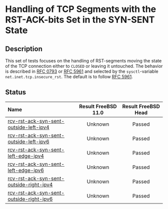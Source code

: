 # Handling of TCP Segments with the RST-ACK-bits Set in the SYN-SENT State

## Description
This set of tests focuses on the handling of RST-segments moving the state of the TCP connection
either to `CLOSED` or leaving it untouched.
The behavior is described in [RFC 0793](https://tools.ietf.org/html/rfc0793) or
[RFC 5961](https://tools.ietf.org/html/rfc5961#section-3) and selected by the
`sysctl`-variable `net.inet.tcp.insecure_rst`.
The default is to follow [RFC 5961](https://tools.ietf.org/html/rfc5961#section-3).

## Status

| Name                                                                                                                                                                                                               | Result FreeBSD 11.0 | Result FreeBSD Head |
|:-------------------------------------------------------------------------------------------------------------------------------------------------------------------------------------------------------------------|:-------------------:|:-------------------:|
|[rcv-rst-ack-syn-sent-outside-left-ipv4](rcv-rst-ack-syn-sent-outside-left-ipv4.pkt "Ensure that the reception of a TCP RST-ACK with SEG.ACK=SND.NXT-1 in the SYN-SENT state does not affect the TCP connection")   | Unknown             | Passed              |
|[rcv-rst-ack-syn-sent-outside-left-ipv6](rcv-rst-ack-syn-sent-outside-left-ipv6.pkt "Ensure that the reception of a TCP RST-ACK with SEG.ACK=SND.NXT-1 in the SYN-SENT state does not affect the TCP connection")   | Unknown             | Passed              |
|[rcv-rst-ack-syn-sent-left-edge-ipv4](rcv-rst-syn-ack-sent-left-edge-ipv4.pkt "Ensure that the reception of a TCP RST-ACK with SEG.ACK=SND.NXT in the SYN-SENT state destroys the TCP connection")                  | Unknown             | Passed              |
|[rcv-rst-ack-syn-sent-left-edge-ipv6](rcv-rst-syn-ack-sent-left-edge-ipv6.pkt "Ensure that the reception of a TCP RST-ACK with SEG.ACK=SND.NXT in the SYN-SENT state destroys the TCP connection")                  | Unknown             | Passed              |
|[rcv-rst-ack-syn-sent-outside-right-ipv4](rcv-rst-ack-syn-sent-outside-right-ipv4.pkt "Ensure that the reception of a TCP RST-ACK with SEG.ACK=SND.NXT+1 in the SYN-SENT state does not affect the TCP connection") | Unknown             | Passed              |
|[rcv-rst-ack-syn-sent-outside-right-ipv6](rcv-rst-ack-syn-sent-outside-right-ipv6.pkt "Ensure that the reception of a TCP RST-ACK with SEG.ACK=RCV.NXT+1 in the SYN-SENT state does not affect the TCP connection") | Unknown             | Passed              |
